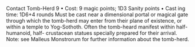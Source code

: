 Contact Tomb-Herd 9
• Cost:  9 magic points; 1D3 Sanity points
•
 Cast
ing time: 1D6+4 rounds
Must be cast near a dimensional portal or magical gate 
through which the tomb-herd may enter from their plane 
of existence, or within a temple to Yog-Sothoth. Often 
the tomb-heard manifest within half-humanoid, half-
crustacean statues specially prepared for their arrival.
Note: see Malleus Monstrorum for further information about 
the tomb-herd.
